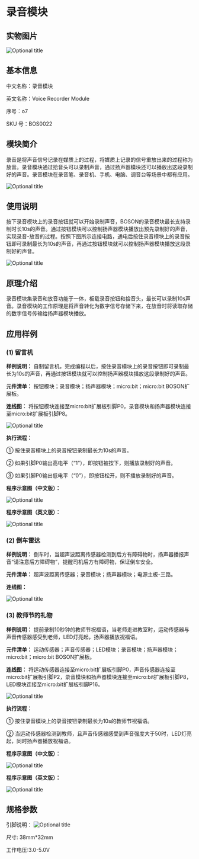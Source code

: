 # 录音模块

## 实物图片

![Optional title](.gitbook/assets/boson-lu-yin-mo-kuai-shi-wu-tu.png)

## 基本信息

中文名称：录音模块

英文名称：Voice Recorder Module

序号：o7

SKU 号：BOS0022

## 模块简介

录音是将声音信号记录在媒质上的过程，将媒质上记录的信号重放出来的过程称为放音。录音模块通过拾音头可以录制声音，通过扬声器模块还可以播放出这段录制好的声音。录音模块在录音笔、录音机、手机、电脑、调音台等场景中都有应用。

![Optional title](.gitbook/assets/boson-lu-yin-mo-kuai-shi-li.png)

## 使用说明

按下录音模块上的录音按钮就可以开始录制声音，BOSON的录音模块最长支持录制时长10s的声音。通过按钮模块可以控制扬声器模块播放出预先录制好的声音，实现录音-放音的过程。按照下图所示连接电路，通电后按住录音模块上的录音按钮即可录制最长为10s的声音，再通过按钮模块就可以控制扬声器模块播放这段录制好的声音。

![Optional title](.gitbook/assets/boson-lu-yin-mo-kuai-shi-yong-shuo-ming.png)

## 原理介绍

录音模块集录音和放音功能于一体，板载录音按钮和拾音头，最长可以录制10s声音。录音模块的工作原理是将声音转化为数字信号存储下来，在放音时将读取存储的数字信号传输给扬声器模块播放。

## 应用样例

### **\(1\) 留言机**

**样例说明：** 自制留言机，完成编程以后，按住录音模块上的录音按钮即可录制最长为10s的声音，再通过按钮模块就可以控制扬声器模块播放这段录制好的声音。

**元件清单：** 按钮模块；录音模块；扬声器模块；micro:bit；micro:bit BOSON扩展板。

**连线图：** 将按钮模块连接至micro:bit扩展板引脚P0，录音模块和扬声器模块连接至micro:bit扩展板引脚P8。

![Optional title](.gitbook/assets/boson-lu-yin-mo-kuai-liu-yan-ji-lian-xian-tu.png)

**执行流程：**

① 按住录音模块上的录音按钮录制最长为10s的声音。

② 如果引脚P0输出高电平（“1”），即按钮被按下，则播放录制好的声音。

③ 如果引脚P0输出低电平（“0”），即按钮松开，则不播放录制好的声音。

**程序示意图（中文版）：**

![Optional title](.gitbook/assets/boson-lu-yin-mo-kuai-liu-yan-ji-cheng-xu-shi-yi-tu-zhong-wen-ban.png)

**程序示意图（英文版）：**

![Optional title](.gitbook/assets/boson-lu-yin-mo-kuai-liu-yan-ji-cheng-xu-shi-yi-tu-ying-wen-ban.png)

### **\(2\) 倒车雷达**

**样例说明：** 倒车时，当超声波距离传感器检测到后方有障碍物时，扬声器播报声音“请注意后方障碍物”，提醒司机后方有障碍物，保证倒车安全。

**元件清单：** 超声波距离传感器；录音模块；扬声器模块；电源主板-三路。

**连线图：**

![Optional title](.gitbook/assets/boson-lu-yin-mo-kuai-dao-che-lei-da-lian-xian-tu.png)

### **\(3\) 教师节的礼物**

**样例说明：** 提前录制10秒钟的教师节祝福语，当老师走进教室时，运动传感器与声音传感器感受到老师，LED灯亮起，扬声器播放祝福语。

**元件清单：** 运动传感器；声音传感器；LED模块；录音模块；扬声器模块；micro:bit；micro:bit BOSON扩展板。

**连线图：** 将运动传感器连接至micro:bit扩展板引脚P0，声音传感器连接至micro:bit扩展板引脚P2，录音模块和扬声器模块连接至micro:bit扩展板引脚P8，LED模块连接至micro:bit扩展板引脚P16。

![Optional title](.gitbook/assets/boson-lu-yin-mo-kuai-jiao-shi-jie-de-li-wu-lian-xian-tu.png)

**执行流程：**

① 按住录音模块上的录音按钮录制最长为10s的教师节祝福语。

② 当运动传感器检测到教师，且声音传感器感受到声音强度大于50时，LED灯亮起，同时扬声器播放祝福语。

**程序示意图（中文版）：**

![Optional title](.gitbook/assets/boson-lu-yin-mo-kuai-jiao-shi-jie-de-li-wu-cheng-xu-shi-yi-tu-zhong-wen-ban.png)

**程序示意图（英文版）：**

![Optional title](.gitbook/assets/boson-lu-yin-mo-kuai-jiao-shi-jie-de-li-wu-cheng-xu-shi-yi-tu-ying-wen-ban.png)

## 规格参数

引脚说明： ![Optional title](.gitbook/assets/boson-lu-yin-mo-kuai-yin-jiao-shuo-ming.png)

尺寸: 38mm\*32mm

工作电压:3.0-5.0V

